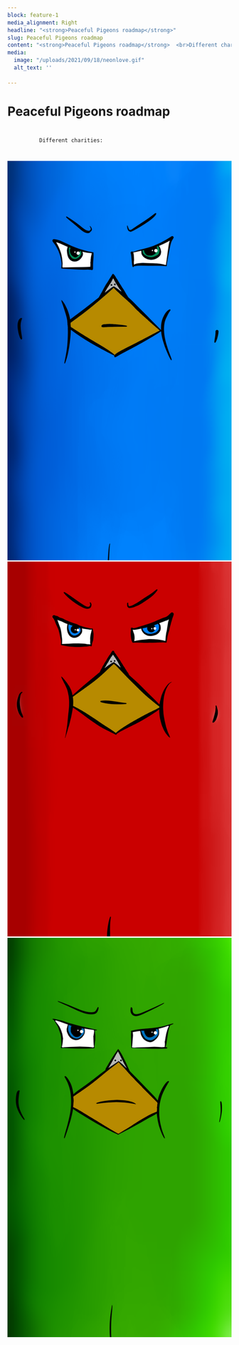 ```yaml
---
block: feature-1
media_alignment: Right
headline: "<strong>Peaceful Pigeons roadmap</strong>"
slug: Peaceful Pigeons roadmap
content: "<strong>Peaceful Pigeons roadmap</strong>  <br>Different charities:"
media:
  image: "/uploads/2021/09/18/neonlove.gif"
  alt_text: ''

---
```

# 

#        **Peaceful Pigeons roadmap**  

#   
              Different charities:  

# 

![](/uploads/2021/09/18/kyleblueemoji.png)![](/uploads/2021/09/18/mikeredemoji.png)![](/uploads/2021/09/18/ryangreenemoji.png)